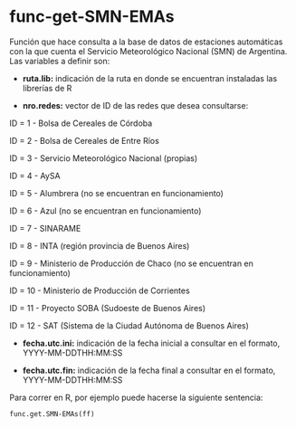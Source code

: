 # func-get-SMN-EMAs

Función que hace consulta a la base de datos de estaciones automáticas con la que cuenta el Servicio Meteorológico Nacional (SMN) de Argentina. Las variables a definir son:

* **ruta.lib:** indicación de la ruta en donde se encuentran instaladas las librerías de R

* **nro.redes:** vector de ID de las redes que desea consultarse:

ID = 1 - Bolsa de Cereales de Córdoba

ID = 2 - Bolsa de Cereales de Entre Ríos

ID = 3 - Servicio Meteorológico Nacional (propias)

ID = 4 - AySA

ID = 5 - Alumbrera (no se encuentran en funcionamiento)

ID = 6 - Azul (no se encuentran en funcionamiento)

ID = 7 - SINARAME

ID = 8 - INTA (región provincia de Buenos Aires)

ID = 9 - Ministerio de Producción de Chaco (no se encuentran en funcionamiento)

ID = 10 - Ministerio de Producción de Corrientes

ID = 11 - Proyecto SOBA (Sudoeste de Buenos Aires)

ID = 12 - SAT (Sistema de la Ciudad Autónoma de Buenos Aires)
  
* **fecha.utc.ini:** indicación de la fecha inicial a consultar en el formato, YYYY-MM-DDTHH:MM:SS

* **fecha.utc.fin:** indicación de la fecha final a consultar en el formato, YYYY-MM-DDTHH:MM:SS

Para correr en R, por ejemplo puede hacerse la siguiente sentencia:

```{r echo = FALSE}
func.get.SMN-EMAs(ff)
```


